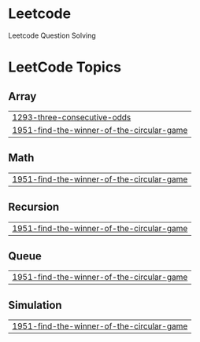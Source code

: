 # Leetcode

Leetcode Question Solving

<!---LeetCode Topics Start-->
# LeetCode Topics
## Array
|  |
| ------- |
| [1293-three-consecutive-odds](https://github.com/adivaste/Leetcode/tree/master/1293-three-consecutive-odds) |
| [1951-find-the-winner-of-the-circular-game](https://github.com/adivaste/Leetcode/tree/master/1951-find-the-winner-of-the-circular-game) |
## Math
|  |
| ------- |
| [1951-find-the-winner-of-the-circular-game](https://github.com/adivaste/Leetcode/tree/master/1951-find-the-winner-of-the-circular-game) |
## Recursion
|  |
| ------- |
| [1951-find-the-winner-of-the-circular-game](https://github.com/adivaste/Leetcode/tree/master/1951-find-the-winner-of-the-circular-game) |
## Queue
|  |
| ------- |
| [1951-find-the-winner-of-the-circular-game](https://github.com/adivaste/Leetcode/tree/master/1951-find-the-winner-of-the-circular-game) |
## Simulation
|  |
| ------- |
| [1951-find-the-winner-of-the-circular-game](https://github.com/adivaste/Leetcode/tree/master/1951-find-the-winner-of-the-circular-game) |
<!---LeetCode Topics End-->